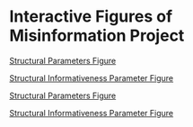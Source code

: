 # Interactive Figures of Misinformation Project
[Structural Parameters Figure](./Figure_Structural_Parameters.html)

[Structural Informativeness Parameter Figure](./Figure_Signal_Informativeness_Parameters%20(1).html)

[Structural Parameters Figure](./Figure_Structural_Parameters_N.html)

[Structural Informativeness Parameter Figure](./Figure_Signal_Informativeness_Parameters_N.html)
